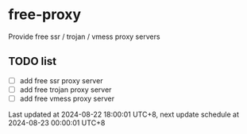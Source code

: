 
# free-proxy
Provide free ssr / trojan / vmess proxy servers


## TODO list
- [ ] add free ssr proxy server
- [ ] add free trojan proxy server
- [ ] add free vmess proxy server

Last updated at 2024-08-22 18:00:01 UTC+8, next update schedule at 2024-08-23 00:00:01 UTC+8

